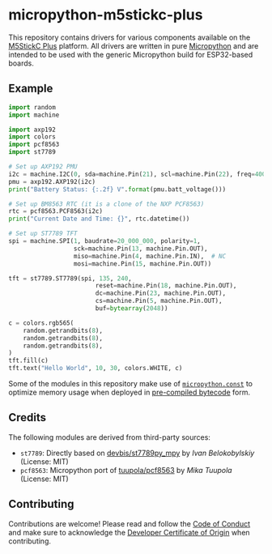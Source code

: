 # micropython-m5stickc-plus

This repository contains drivers for various components available on the
[M5StickC Plus](M5StickCPlus) platform. All drivers are written in pure
[Micropython](https://micropython.org/) and are intended to be used with the
generic Micropython build for ESP32-based boards.

[M5StickCPlus]: https://docs.m5stack.com/#/en/core/m5stickc_plus

## Example

```python
import random
import machine

import axp192
import colors
import pcf8563
import st7789

# Set up AXP192 PMU
i2c = machine.I2C(0, sda=machine.Pin(21), scl=machine.Pin(22), freq=400000)
pmu = axp192.AXP192(i2c)
print("Battery Status: {:.2f} V".format(pmu.batt_voltage()))

# Set up BM8563 RTC (it is a clone of the NXP PCF8563)
rtc = pcf8563.PCF8563(i2c)
print("Current Date and Time: {}", rtc.datetime())

# Set up ST7789 TFT
spi = machine.SPI(1, baudrate=20_000_000, polarity=1,
                  sck=machine.Pin(13, machine.Pin.OUT),
                  miso=machine.Pin(4, machine.Pin.IN),  # NC
                  mosi=machine.Pin(15, machine.Pin.OUT))

tft = st7789.ST7789(spi, 135, 240,
                        reset=machine.Pin(18, machine.Pin.OUT),
                        dc=machine.Pin(23, machine.Pin.OUT),
                        cs=machine.Pin(5, machine.Pin.OUT),
                        buf=bytearray(2048))

c = colors.rgb565(
    random.getrandbits(8),
    random.getrandbits(8),
    random.getrandbits(8),
)
tft.fill(c)
tft.text("Hello World", 10, 30, colors.WHITE, c)
```

Some of the modules in this repository make use of [`micropython.const`](const)
to optimize memory usage when deployed in [pre-compiled bytecode](mpy) form.

[const]: http://docs.micropython.org/en/latest/library/micropython.html#micropython.const
[mpy]: http://docs.micropython.org/en/latest/reference/mpyfiles.html

## Credits

The following modules are derived from third-party sources:

  - `st7789`: Directly based on
    [devbis/st7789py_mpy](https://github.com/devbis/st7789py_mpy)
    by *Ivan Belokobylskiy* (License: MIT)
  - `pcf8563`: Micropython port of
    [tuupola/pcf8563](https://github.com/tuupola/pcf8563)
    by *Mika Tuupola* (License: MIT)

## Contributing

Contributions are welcome! Please read and follow the
[Code of Conduct](CODE_OF_CONDUCT.md) and make sure to acknowledge the
[Developer Certificate of Origin](https://developercertificate.org/) when
contributing.

